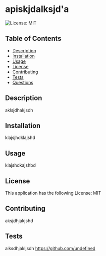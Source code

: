 # apiskjdalksjd'a
  ![License: MIT](https://img.shields.io/badge/License-MIT-yellow.svg)
## Table of Contents
* [Description](#description)
* [Installation](#installation)
* [Usage](#usage)
* [License](#license)
* [Contributing](#contributing)
* [Tests](#tests)
* [Questions](#questions)
## Description
aklsjdhakjsdh
## Installation
klajsjhdklajshd
## Usage
klajshdkajshbd
## License 
This application has the following License: MIT
## Contributing
aksjdhjakjshd
## Tests
alksdhjakljsdh
https://github.com/undefined